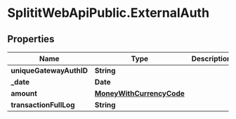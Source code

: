 # SplititWebApiPublic.ExternalAuth

## Properties

Name | Type | Description | Notes
------------ | ------------- | ------------- | -------------
**uniqueGatewayAuthID** | **String** |  | [optional] 
**_date** | **Date** |  | 
**amount** | [**MoneyWithCurrencyCode**](MoneyWithCurrencyCode.md) |  | [optional] 
**transactionFullLog** | **String** |  | [optional] 


